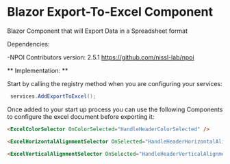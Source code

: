 # Blazor Export-To-Excel Component

Blazor Component that will Export Data in a Spreadsheet format

Dependencies:

-NPOI Contributors version: 2.5.1 https://github.com/nissl-lab/npoi

** Implementation: **

Start by calling the registry method when you are configuring your services:

```csharp
 services.AddExportToExcel();
```

Once added to your start up process you can use the following Components to configure the excel document before exporting it:

```html
<ExcelColorSelector OnColorSelected="HandleHeaderColorSelected" />

<ExcelHorizontalAlignmentSelector OnSelected="HandleHeaderHorizontalAlignmentSelected" />

<ExcelVerticalAlignmentSelector OnSelected="HandleHeaderVerticalAlignmentSelected" />

```
